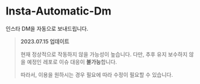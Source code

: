 # Insta-Automatic-Dm
인스타 DM을 자동으로 보내드립니다.
 > **2023.07.15 업데이트**
> 
 > 현재 정상적으로 작동하지 않을 가능성이 높습니다. 다만, 추후 유지 보수하지 않을 예정인 레포로 이슈 대응이 **불가능**합니다.
>
 > 따라서, 이용을 원하시는 경우 필요에 따라 수정이 필요할 수 있습니다. 
